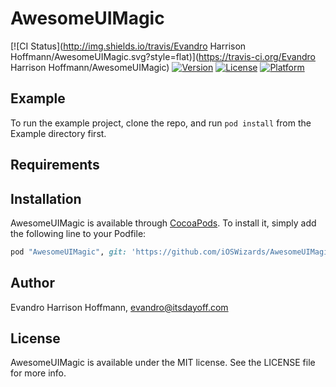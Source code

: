 # AwesomeUIMagic

[![CI Status](http://img.shields.io/travis/Evandro Harrison Hoffmann/AwesomeUIMagic.svg?style=flat)](https://travis-ci.org/Evandro Harrison Hoffmann/AwesomeUIMagic)
[![Version](https://img.shields.io/cocoapods/v/AwesomeUIMagic.svg?style=flat)](http://cocoapods.org/pods/AwesomeUIMagic)
[![License](https://img.shields.io/cocoapods/l/AwesomeUIMagic.svg?style=flat)](http://cocoapods.org/pods/AwesomeUIMagic)
[![Platform](https://img.shields.io/cocoapods/p/AwesomeUIMagic.svg?style=flat)](http://cocoapods.org/pods/AwesomeUIMagic)

## Example

To run the example project, clone the repo, and run `pod install` from the Example directory first.

## Requirements

## Installation

AwesomeUIMagic is available through [CocoaPods](http://cocoapods.org). To install
it, simply add the following line to your Podfile:

```ruby
pod "AwesomeUIMagic", git: 'https://github.com/iOSWizards/AwesomeUIMagic', tag: '0.2.4'
```

## Author

Evandro Harrison Hoffmann, evandro@itsdayoff.com

## License

AwesomeUIMagic is available under the MIT license. See the LICENSE file for more info.
